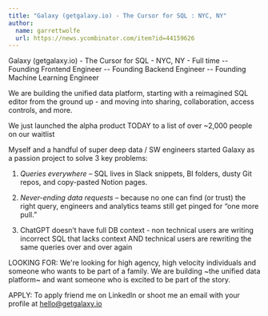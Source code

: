```yaml
---
title: "Galaxy (getgalaxy.io) - The Cursor for SQL : NYC, NY"
author:
  name: garrettwolfe
  url: https://news.ycombinator.com/item?id=44159626
---
```

Galaxy (getgalaxy.io) - The Cursor for SQL - NYC, NY - Full time
-- Founding Frontend Engineer
-- Founding Backend Engineer
-- Founding Machine Learning Engineer

We are building the unified data platform, starting with a reimagined SQL editor from the ground up - and moving into sharing, collaboration, access controls, and more.

We just launched the alpha product TODAY to a list of over ~2,000 people on our waitlist

Myself and a handful of super deep data &#x2F; SW engineers started Galaxy as a passion project to solve 3 key problems:

1. *Queries everywhere* – SQL lives in Slack snippets, BI folders, dusty Git repos, and copy-pasted Notion pages.

2. *Never-ending data requests* – because no one can find (or trust) the right query, engineers and analytics teams still get pinged for “one more pull.”

3. ChatGPT doesn’t have full DB context - non technical users are writing incorrect SQL that lacks context AND technical users are rewriting the same queries over and over again

LOOKING FOR: We&#x27;re looking for high agency, high velocity individuals and someone who wants to be part of a family. We are building ~the unified data platform~ and want someone who is excited to be part of the story.

APPLY: To apply friend me on LinkedIn or shoot me an email with your profile at hello@getgalaxy.io
<JobApplication />
